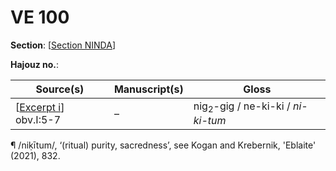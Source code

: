 # VE 100

**Section**: [[Section NINDA]]

**Hajouz no.**: 

|                Source(s)                 | Manuscript(s) |               Gloss               |
| ---------------------------------------- | ------------- | --------------------------------- |
| [[Excerpt i]] obv.I:5-7 | –             | nig<sub>2</sub>-gig / ne-ki-ki / *ni-ki-tum* |


¶ /niḳītum/, ‘(ritual) purity, sacredness’, see Kogan and Krebernik, 'Eblaite' (2021), 832.

[//begin]: # "Autogenerated link references for markdown compatibility"
[Section NINDA]: <Section NINDA> "NINDA"
[Excerpt i]: <Excerpt i> "MEE 4, 81 = TM.75.G.2008"
[//end]: # "Autogenerated link references"